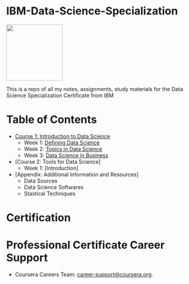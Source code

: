 # IBM-Data-Science-Specialization
<img src="https://www.freepnglogos.com/uploads/ibm-logo-png/ibm-logo-png-transparent-svg-vector-bie-supply-3.png" width=150>

This is a repo of all my notes, assignments, study materials for the Data Science Specialization Certificate from IBM 

# Table of Contents
- [Course 1: Introduction to Data Science](https://github.com/Its-Jin/IBM-Data-Science-Specialization/tree/main/Course%201%20:%20Introduction%20to%20Data%20Science)
    * Week 1: [Defining Data Science](https://github.com/Its-Jin/IBM-Data-Science-Specialization/tree/main/Week%201%20-%20Defining%20Data%20Science)
    * Week 2: [Topics in Data Science](https://github.com/Its-Jin/IBM-Data-Science-Specialization/tree/main/Week%202%20-%20Data%20Science%20Topics)
    * Week 3: [Data Science in Business](https://github.com/Its-Jin/IBM-Data-Science-Specialization/tree/main/Course%201%20:%20Introduction%20to%20Data%20Science/Week%203%20-%20Data%20Sciene%20in%20Business.md)
- [Course 2: Tools for Data Science]
    * Week 1: [Introduction] 
- [Appendix: Additional Information and Resources]
    * Data Sources
    * Data Science Softwares
    * Stastical Techniques



# Certification 



# Professional Certificate Career Support 
-  Coursera Careers Team: career-support@coursera.org.

